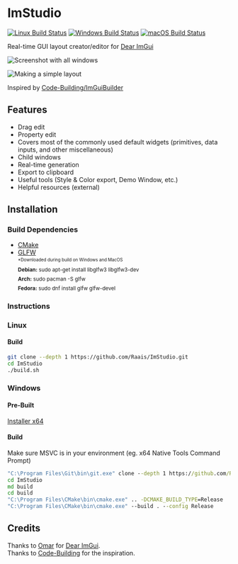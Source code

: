 


# ImStudio
[![Linux Build Status](https://github.com/Raais/ImStudio/actions/workflows/linux.yml/badge.svg)](https://github.com/Raais/ImStudio/actions?workflow=linux)
[![Windows Build Status](https://github.com/Raais/ImStudio/actions/workflows/windows.yml/badge.svg)](https://github.com/Raais/ImStudio/actions?workflow=windows)
[![macOS Build Status](https://github.com/Raais/ImStudio/actions/workflows/macos.yml/badge.svg)](https://github.com/Raais/ImStudio/actions?workflow=macOS)

Real-time GUI layout creator/editor for [Dear ImGui](https://github.com/ocornut/imgui)

![Screenshot with all windows](https://user-images.githubusercontent.com/64605172/140092885-4e1970d6-2518-4c42-a9a0-c14725931aea.png)

![Making a simple layout](https://user-images.githubusercontent.com/64605172/140092697-c7760d6e-6f5a-4dd0-b208-919e9647c117.gif)

Inspired by [Code-Building/ImGuiBuilder](https://github.com/Code-Building/ImGuiBuilder)

## Features

 - Drag edit
 - Property edit
 - Covers most of the commonly used default widgets (primitives, data inputs, and other miscellaneous)
 - Child windows
 - Real-time generation
 - Export to clipboard
 - Useful tools (Style & Color export, Demo Window, etc.)
 - Helpful resources (external)
 
## Installation

### Build Dependencies

 - [CMake](https://cmake.org/download)
 - [GLFW](https://www.glfw.org/download) \
 <sup><sub> \*Downloaded during build on Windows and MacOS </sub></sup>\
 <sub> **Debian:** sudo apt-get install libglfw3 libglfw3-dev </sub>\
 <sub> **Arch:** sudo pacman -S glfw </sub>\
 <sub> **Fedora:** sudo dnf install glfw glfw-devel </sub>

### Instructions

### Linux

#### Build
```bash
git clone --depth 1 https://github.com/Raais/ImStudio.git
cd ImStudio
./build.sh
```

### Windows

#### Pre-Built

[Installer x64](https://github.com/Raais/ImStudio/releases)

#### Build
Make sure MSVC is in your environment (eg. x64 Native Tools Command Prompt)
```cmd
"C:\Program Files\Git\bin\git.exe" clone --depth 1 https://github.com/Raais/ImStudio.git
cd ImStudio
md build
cd build
"C:\Program Files\CMake\bin\cmake.exe" .. -DCMAKE_BUILD_TYPE=Release
"C:\Program Files\CMake\bin\cmake.exe" --build . --config Release
```

## Credits
Thanks to [Omar](https://github.com/ocornut) for [Dear ImGui](https://github.com/ocornut/imgui).\
Thanks to [Code-Building](https://github.com/Code-Building) for the inspiration.
